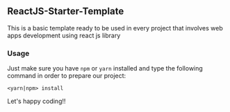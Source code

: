 ## ReactJS-Starter-Template
This is a basic template ready to be used in every project that involves
web apps development using react js library

### Usage
Just make sure you have `npm` or `yarn` installed and type the following command in order
to prepare our project:
```
<yarn|npm> install
```

Let's happy coding!!
